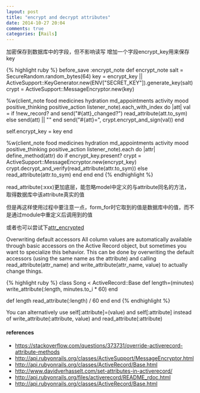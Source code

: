 ```yaml
---
layout: post
title: "encrypt and decrypt attributes"
date: 2014-10-27 20:04
comments: true
categories: [Rails]
---
```


加密保存到数据库中的字段，但不影响读写
增加一个字段encrypt_key用来保存key

{% highlight ruby %}
before_save :encrypt_note
def encrypt_note
  salt  = SecureRandom.random_bytes(64)
  key   = encrypt_key || ActiveSupport::KeyGenerator.new(ENV["SECRET_KEY"]).generate_key(salt)
  crypt = ActiveSupport::MessageEncryptor.new(key)

  %w(client_note food medicines hydration md_appointments activity mood positive_thinking positive_action listener_note).each_with_index do |att|
    val = if !new_record? and send("#{att}_changed?")
      read_attribute(att.to_sym)
    else
      send(att) || ""
    end
    send("#{att}=", crypt.encrypt_and_sign(val))
  end

  self.encrypt_key = key
end

%w(client_note food medicines hydration md_appointments activity mood positive_thinking positive_action listener_note).each do |attr|
  define_method(attr) do
    if encrypt_key.present?
      crypt = ActiveSupport::MessageEncryptor.new(encrypt_key)
      crypt.decrypt_and_verify(read_attribute(attr.to_sym))
    else
      read_attribute(attr.to_sym)
    end
  end
end
{% endhighlight %}

read_attribute(:xxx)更加底层，能忽略model中定义的与attribute同名的方法，取得数据库中该attribute真实的值

但是再这样使用过程中要注意一点，form_for时它取到的值是数据库中的值，而不是通过module中重定义后调用到的值

或者也可以尝试下[attr_encrypted](https://github.com/attr-encrypted/attr_encrypted)

Overwriting default accessors
All column values are automatically available through basic accessors on the Active Record object, but sometimes you want to specialize this behavior. This can be done by overwriting the default accessors (using the same name as the attribute) and calling read_attribute(attr_name) and write_attribute(attr_name, value) to actually change things.

{% highlight ruby %}
class Song < ActiveRecord::Base
  def length=(minutes)
    write_attribute(:length, minutes.to_i * 60)
  end
  
  def length
    read_attribute(:length) / 60
  end
end
{% endhighlight %}

You can alternatively use self[:attribute]=(value) and self[:attribute] instead of write_attribute(:attribute, value) and read_attribute(:attribute)



#### references
* https://stackoverflow.com/questions/373731/override-activerecord-attribute-methods
* http://api.rubyonrails.org/classes/ActiveSupport/MessageEncryptor.html
* http://api.rubyonrails.org/classes/ActiveRecord/Base.html
* http://www.davidverhasselt.com/set-attributes-in-activerecord/
* http://api.rubyonrails.org/files/activerecord/README_rdoc.html
* http://api.rubyonrails.org/classes/ActiveRecord/Base.html
